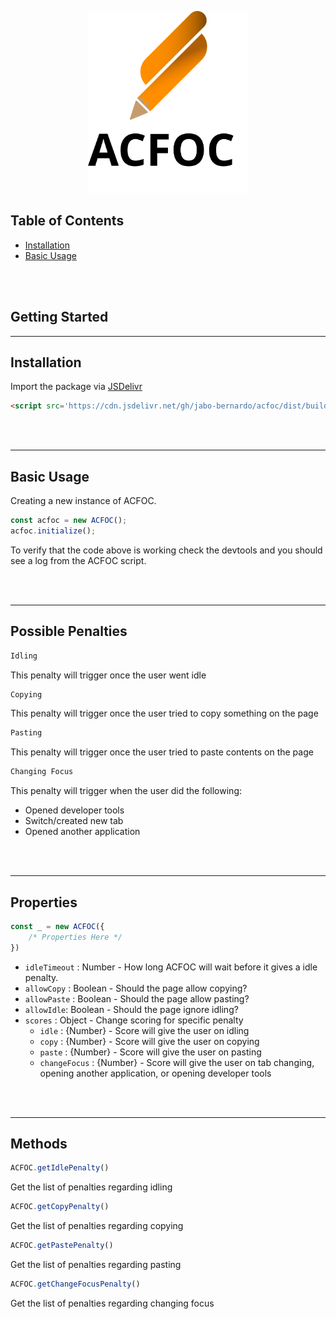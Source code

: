 <p align="center">
	<img src='./assets/logo-sm.svg' width="256">
</p>

## Table of Contents
- [Installation](#installation)
- [Basic Usage](#basic-usage)

<br>
<br>

## Getting Started

----
## Installation

Import the package  via [JSDelivr](https://jsdelivr.net)
```html
<script src='https://cdn.jsdelivr.net/gh/jabo-bernardo/acfoc/dist/build.js'></script>
```

<br>
<br>

---
## Basic Usage
Creating a new instance of ACFOC.
```js
const acfoc = new ACFOC();
acfoc.initialize();
```
To verify that the code above is working check the devtools and you should see a log from the ACFOC script.

<br>
<br>

---
## Possible Penalties
```css
Idling
```
This penalty will trigger once the user went idle
```css
Copying
```
This penalty will trigger once the user tried to copy something
on the page
```css
Pasting
```
This penalty will trigger once the user tried to paste contents on the page
```css
Changing Focus
```
This penalty will trigger when the user did the following:
- Opened developer tools
- Switch/created new tab
- Opened another application

<br>
<br>

---
## Properties
```js
const _ = new ACFOC({
	/* Properties Here */
})
```

- `idleTimeout` : Number - How long ACFOC will wait before it gives a idle penalty.
- `allowCopy` : Boolean - Should the page allow copying?
- `allowPaste` : Boolean - Should the page allow pasting?
- `allowIdle`: Boolean - Should the page ignore idling?
- `scores` : Object - Change scoring for specific penalty
	- `idle` : {Number} - Score will give the user on idling
	- `copy` : {Number} - Score will give the user on copying
	- `paste` : {Number} - Score will give the user on pasting
	- `changeFocus` : {Number} - Score will give the user on tab changing, opening another application, or opening developer tools

<br>
<br>

---
## Methods
```js
ACFOC.getIdlePenalty()
```
Get the list of penalties regarding idling
```js
ACFOC.getCopyPenalty()
```
Get the list of penalties regarding copying
```js
ACFOC.getPastePenalty()
```
Get the list of penalties regarding pasting
```js
ACFOC.getChangeFocusPenalty()
```
Get the list of penalties regarding changing focus
